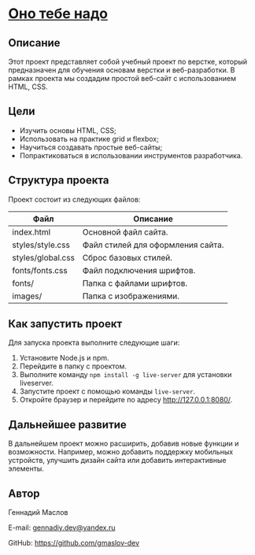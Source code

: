 # [Оно тебе надо](https://github.com/gmaslov-dev/ono-tebe-nado)

## Описание

Этот проект представляет собой учебный проект по верстке, который предназначен для обучения основам верстки и веб-разработки. В рамках проекта мы создадим простой веб-сайт с использованием HTML, CSS.

## Цели

* Изучить основы HTML, CSS;
* Использовать на практике grid и flexbox;
* Научиться создавать простые веб-сайты;
* Попрактиковаться в использовании инструментов разработчика.

## Структура проекта

Проект состоит из следующих файлов:

| Файл | Описание |
| --- | --- |
| index.html | Основной файл сайта. |
| styles/style.css | Файл стилей для оформления сайта. |
| styles/global.css | Сброс базовых стилей. |
| fonts/fonts.css | Файл подключения шрифтов. |
| fonts/ | Папка с файлами шрифтов. |
| images/ | Папка с изображениями. |

## Как запустить проект

Для запуска проекта выполните следующие шаги:

1. Установите Node.js и npm.
2. Перейдите в папку с проектом.
3. Выполните команду `npm install -g live-server` для установки liveserver.
4. Запустите проект с помощью команды `live-server`.
5. Откройте браузер и перейдите по адресу http://127.0.0.1:8080/.

## Дальнейшее развитие

В дальнейшем проект можно расширить, добавив новые функции и возможности. Например, можно добавить поддержку мобильных устройств, улучшить дизайн сайта или добавить интерактивные элементы.

## Автор

Геннадий Маслов

E-mail: gennadiy.dev@yandex.ru

GitHub: https://github.com/gmaslov-dev

